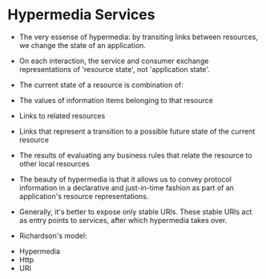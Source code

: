 # Hypermedia Services

- The very essense of hypermedia: by transiting links between resources, we
  change the state of an application.

- On each interaction, the service and consumer exchange representations of
  'resource state', not 'application state'.

- The current state of a resource is combination of:

* The values of information items belonging to that resource

* Links to related resources

* Links that represent a transition to a possible future state of the current resource

* The results of evaluating any business rules that relate the resource to other
  local resources

- The beauty of hypermedia is that it allows us to convey protocol information
  in a declarative and just-in-time fashion as part of an application's resource
  representations.

- Generally, it's better to expose only stable URIs. These stable URIs act as
  entry points to services, after which hypermedia takes over.

- Richardson's model:

* Hypermedia
* Http
* URI
